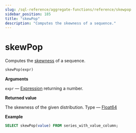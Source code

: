 ```yaml
---
slug: /sql-reference/aggregate-functions/reference/skewpop
sidebar_position: 185
title: "skewPop"
description: "Computes the skewness of a sequence."
---
```


# skewPop

Computes the [skewness](https://en.wikipedia.org/wiki/Skewness) of a sequence.

``` sql
skewPop(expr)
```

**Arguments**

`expr` — [Expression](/sql-reference/syntax#expressions) returning a number.

**Returned value**

The skewness of the given distribution. Type — [Float64](../../../sql-reference/data-types/float.md)

**Example**

``` sql
SELECT skewPop(value) FROM series_with_value_column;
```
